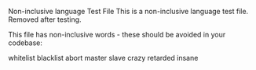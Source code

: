 Non-inclusive language Test File
This is a non-inclusive language test file. Removed after testing.

This file has non-inclusive words - these should be avoided in your codebase:

whitelist
blacklist
abort
master
slave
crazy
retarded
insane
